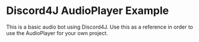 # Discord4J AudioPlayer Example

This is a basic audio bot using Discord4J.
Use this as a reference in order to use the AudioPlayer for your own project.
